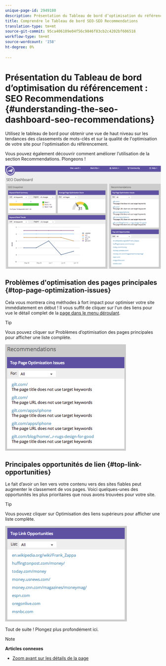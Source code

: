 ```yaml
---
unique-page-id: 2949180
description: Présentation du Tableau de bord d’optimisation du référencement - Recommendations - Docs Marketo - Documentation du produit
title: Comprendre le Tableau de bord SEO-SEO Recommendations
translation-type: tm+mt
source-git-commit: 95ca406109e04f56c9846f83cb2c4202bf606518
workflow-type: tm+mt
source-wordcount: '158'
ht-degree: 0%

---
```



# Présentation du Tableau de bord d’optimisation du référencement : SEO Recommendations {#understanding-the-seo-dashboard-seo-recommendations}

Utilisez le tableau de bord pour obtenir une vue de haut niveau sur les tendances des classements de mots-clés et sur la qualité de l&#39;optimisation de votre site pour l&#39;optimisation du référencement.

Vous pouvez également découvrir comment améliorer l’utilisation de la section Recommendations. Plongeons !

![](assets/image2014-9-17-21-3a39-3a57.png)

## Problèmes d&#39;optimisation des pages principales {#top-page-optimization-issues}

Cela vous montrera cinq méthodes à fort impact pour optimiser votre site immédiatement en début ! Il vous suffit de cliquer sur l&#39;un des liens pour vue le détail complet de la [page dans le menu déroulant](../../../../product-docs/additional-apps/seo/pages/seo-using-the-page-detail-drill-down.md).

>[!TIP]
>
>Vous pouvez cliquer sur Problèmes d’optimisation des pages principales pour afficher une liste complète.

![](assets/image2014-9-17-21-3a40-3a52.png)

## Principales opportunités de lien {#top-link-opportunities}

Le fait d’avoir un lien vers votre contenu vers des sites fiables peut augmenter le classement de vos pages. Voici quelques-unes des opportunités les plus prioritaires que nous avons trouvées pour votre site.

>[!TIP]
>
>Vous pouvez cliquer sur Optimisation des liens supérieurs pour afficher une liste complète.

![](assets/image2014-9-17-21-3a41-3a17.png)

Tout de suite ! Plongez plus profondément ici.

>[!NOTE]
>
>**Articles connexes**
>
>* [Zoom avant sur les détails de la page](../../../../product-docs/additional-apps/seo/pages/seo-using-the-page-detail-drill-down.md)

